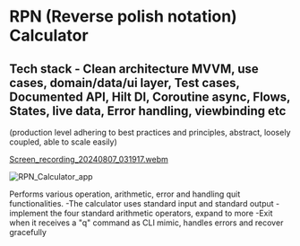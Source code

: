 # RPN (Reverse polish notation) Calculator 
### 
## Tech stack - Clean architecture MVVM, use cases, domain/data/ui layer, Test cases, Documented API, Hilt DI, Coroutine async, Flows, States, live data, Error handling, viewbinding etc 
(production level adhering to best practices and principles, abstract, loosely coupled, able to scale easily)

[Screen_recording_20240807_031917.webm](https://github.com/user-attachments/assets/38bd18c3-2758-433e-902e-4373e427498b)

![RPN_Calculator_app](https://github.com/user-attachments/assets/8a1f5499-1cc8-4800-8865-b5f3935d4773)

Performs various operation, arithmetic, error and handling quit functionalities. 
-The calculator uses standard input and standard output
-implement the four standard arithmetic operators, expand to more
-Exit when it receives a "q" command as CLI mimic, handles errors and recover gracefully
